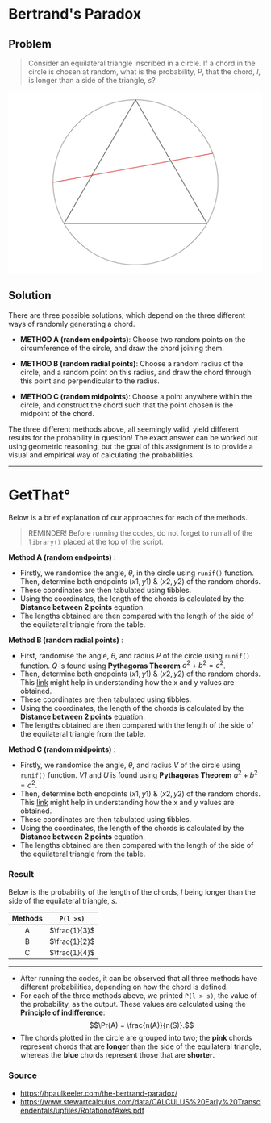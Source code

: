 # Bertrand's Paradox

## Problem

> Consider an equilateral triangle inscribed in a circle.
> If a chord in the circle is chosen at random,
> what is the probability, $P$, that the chord, $l$, is longer than a side of the triangle, $s$?

![](plot.png)

## Solution

There are three possible solutions, which depend on the three different ways of randomly generating a chord. 

- **METHOD A (random endpoints)**: Choose two random points on the circumference of the circle, and draw the chord joining them.

- **METHOD B (random radial points)**: Choose a random radius of the circle, and a random point on this radius, and draw the chord through this point and perpendicular to the radius.

- **METHOD C (random midpoints)**: Choose a point anywhere within the circle, and construct the chord such that the point chosen is the midpoint of the chord.

The three different methods above, all seemingly valid, yield different results for the probability in question! The exact answer can be worked out using geometric reasoning, but the goal of this assignment is to provide a visual and empirical way of calculating the probabilities.

--------------------------------------------------------------------------------
# GetThat° 
Below is a brief explanation of our approaches for each of the methods.
 
 > REMINDER! Before running the codes, do not forget to run all of the `library()` placed at the top of the script. 
 
**Method A (random endpoints)** :
 
 - Firstly, we randomise the angle, $\theta$, in the circle using `runif()` function. Then, determine both endpoints $(x1, y1)$ & $(x2, y2)$ of the random chords. 
 - These coordinates are then tabulated using tibbles. 
 - Using the coordinates, the length of the chords is calculated by the **Distance between 2 points** equation. 
 - The lengths obtained are then compared with the length of the side of the equilateral triangle from the table.


**Method B (random radial points)** :

- First, randomise the angle, $\theta$, and radius *P* of the circle using `runif()` function.
 *Q* is found using **Pythagoras Theorem** $a^2 + b^2 = c^2$.
 - Then, determine both endpoints $(x1, y1)$ & $(x2, y2)$ of the random chords. 
 This [link](https://hpaulkeeler.com/the-bertrand-paradox/) might help in understanding how the x and y values are obtained. 
 - These coordinates are then tabulated using tibbles. 
 - Using the coordinates, the length of the chords is calculated by the **Distance between 2 points** equation. 
 - The lengths obtained are then compared with the length of the side of the equilateral triangle from the table.


**Method C (random midpoints)** :

- Firstly, we randomise the angle, $\theta$, and radius *V* of the circle using `runif()` function. *V1* and *U* is found using **Pythagoras Theorem** $a^2 + b^2 = c^2$.
 - Then, determine both endpoints $(x1, y1)$ & $(x2, y2)$ of the random chords. 
 This [link](https://hpaulkeeler.com/the-bertrand-paradox/) might help in understanding how the x and y values are obtained. 
 - These coordinates are then tabulated using tibbles. 
 - Using the coordinates, the length of the chords is calculated by the **Distance between 2 points** equation. 
 - The lengths obtained are then compared with the length of the side of the equilateral triangle from the table.


### Result

Below is the probability of the length of the chords, $l$ being longer than the side of the equilateral triangle, $s$.

| Methods     | `P(l >s)`     |
| :---------: | :---------:   |
| A           | $\frac{1}{3}$ |
| B           | $\frac{1}{2}$ |
| C           | $\frac{1}{4}$ |

--------------------------------------------------------------------------------
- After running the codes, it can be observed that all three methods have different probabilities, depending on how the chord is defined.
- For each of the three methods above, we printed `P(l > s)`, the value of the probability, as the output. These values are calculated using the **Principle of indifference**: $$\Pr(A) = \frac{n(A)}{n(S)}.$$
- The chords plotted in the circle are grouped into two; the **pink** chords represent chords that are **longer** than the side of the equilateral triangle, whereas the **blue** chords represent those that are **shorter**.

### Source
- https://hpaulkeeler.com/the-bertrand-paradox/
- https://www.stewartcalculus.com/data/CALCULUS%20Early%20Transcendentals/upfiles/RotationofAxes.pdf














